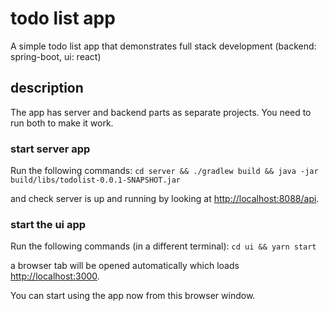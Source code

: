 # todo list app
A simple todo list app that demonstrates full stack development (backend: spring-boot, ui: react)

## description
The app has server and backend parts as separate projects.
You need to run both to make it work.

### start server app 

Run the following commands:
`cd server && ./gradlew build && java -jar build/libs/todolist-0.0.1-SNAPSHOT.jar`

and check server is up and running by looking at [http://localhost:8088/api](http://localhost:8088/api).

### start the ui app 

Run the following commands (in a different terminal):
`cd ui && yarn start`

a browser tab will be opened automatically which loads [http://localhost:3000](http://localhost:3000).

You can start using the app now from this browser window.
